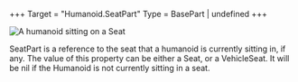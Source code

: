 +++
Target = "Humanoid.SeatPart"
Type = BasePart | undefined
+++

![A humanoid sitting on a Seat][1]SeatPart is a reference to the seat that a humanoid is currently sitting in, if any. The value of this property can be either a Seat, or a VehicleSeat. It will be nil if the Humanoid is not currently sitting in a seat.[1]: https://developer.roblox.com/assets/blt8e6f26110beea0c1/SeatPart.png
